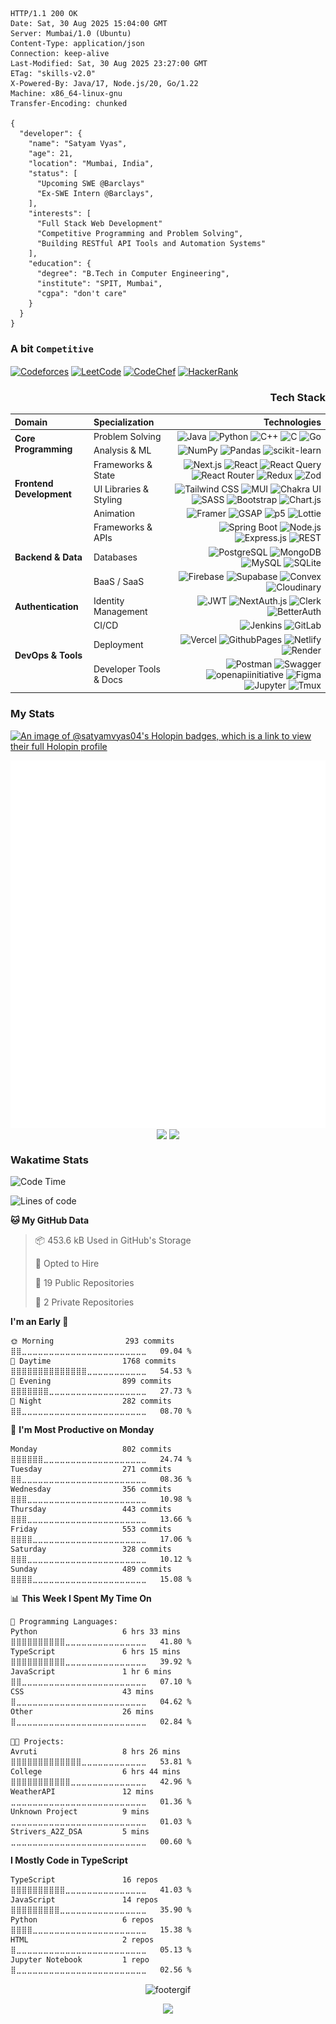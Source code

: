 ```http
HTTP/1.1 200 OK
Date: Sat, 30 Aug 2025 15:04:00 GMT
Server: Mumbai/1.0 (Ubuntu)
Content-Type: application/json
Connection: keep-alive
Last-Modified: Sat, 30 Aug 2025 23:27:00 GMT
ETag: "skills-v2.0"
X-Powered-By: Java/17, Node.js/20, Go/1.22
Machine: x86_64-linux-gnu
Transfer-Encoding: chunked

{
  "developer": {
    "name": "Satyam Vyas",
    "age": 21,
    "location": "Mumbai, India",
    "status": [
      "Upcoming SWE @Barclays"
      "Ex-SWE Intern @Barclays",
    ],
    "interests": [
      "Full Stack Web Development"
      "Competitive Programming and Problem Solving",
      "Building RESTful API Tools and Automation Systems"
    ],
    "education": {
      "degree": "B.Tech in Computer Engineering",
      "institute": "SPIT, Mumbai",
      "cgpa": "don't care"
    }
  }
}
```

<h3 align="left">A bit <code>Competitive</code></h3>
<p align="left">
  <a href="https://codeforces.com/profile/SatyamVyas04" target="blank"><img align="center" src="https://cdn.iconscout.com/icon/free/png-256/free-code-forces-3521352-2944796.png" alt="Codeforces" height="40" /></a>
  <a href="https://www.leetcode.com/user0872ue" target="blank"><img align="center" src="https://upload.wikimedia.org/wikipedia/commons/a/ab/LeetCode_logo_white_no_text.svg" alt="LeetCode" height="40" width="40" /></a>
  <a href="https://www.codechef.com/users/satyam_vyas_04" target="blank"><img align="center" src="https://user-images.githubusercontent.com/112865144/208242156-4db8653b-0464-43ce-a54e-08f701b64b73.png" alt="CodeChef" height="40" width="40" /></a>
  <a href="https://www.hackerrank.com/satyam_vyas_04" target="blank"><img align="center" src="https://cdn4.iconfinder.com/data/icons/logos-and-brands/512/160_Hackerrank_logo_logos-512.png" alt="HackerRank" height="40" width="40" /></a>
</p>

<h3 align="right">Tech Stack</h2>
<table width="100%">
   <thead>
      <tr>
         <th align="left" width="25%">Domain</th>
         <th align="left" width="25%">Specialization</th>
         <th align="right">Technologies</th>
      </tr>
   </thead>
   <tbody>
      <tr>
         <td rowspan="2"><b>Core Programming</b></td>
         <td>Problem Solving</td>
         <td align="right">
            <img src="https://img.shields.io/badge/Java-151b23?style=for-the-badge&logo=openjdk&logoColor=ED8B00" alt="Java">
            <img src="https://img.shields.io/badge/Python-151b23?style=for-the-badge&logo=python" alt="Python">
            <img src="https://img.shields.io/badge/C++-151b23.svg?style=for-the-badge&logo=c%2B%2B&logoColor=00599C" alt="C++">
            <img src="https://img.shields.io/badge/C-151b23.svg?style=for-the-badge&logo=c" alt="C">
            <img src="https://img.shields.io/badge/Go-151b23?style=for-the-badge&logo=go" alt="Go">
         </td>
      </tr>
      <tr>
         <td>Analysis & ML</td>
         <td align="right">
            <img src="https://img.shields.io/badge/Numpy-0d1117?style=for-the-badge&logo=numpy&logoColor=777BB4" alt="NumPy">
            <img src="https://img.shields.io/badge/Pandas-0d1117?style=for-the-badge&logo=pandas&logoColor=2C2D72" alt="Pandas">
            <img src="https://img.shields.io/badge/scikit--learn-0d1117.svg?style=for-the-badge&logo=scikit-learn" alt="scikit-learn">
         </td>
      </tr>
      <tr>
         <td rowspan="3"><b>Frontend Development</b></td>
         <td>Frameworks & State</td>
         <td align="right">
            <img src="https://img.shields.io/badge/Next.js-151b23?style=for-the-badge&logo=nextdotjs" alt="Next.js">
            <img src="https://img.shields.io/badge/React-151b23?style=for-the-badge&logo=react" alt="React">
            <img src="https://img.shields.io/badge/React%20Query-151b23?style=for-the-badge&logo=reactquery&logoColor=FF4154" alt="React Query">
            <img src="https://img.shields.io/badge/React_Router-151b23?style=for-the-badge&logo=react-router" alt="React Router">
            <img src="https://img.shields.io/badge/Redux-151b23?style=for-the-badge&logo=redux&logoColor=593D88" alt="Redux">
            <img src="https://img.shields.io/badge/Zod-151b23?style=for-the-badge&logo=zod&logoColor=3068B7" alt="Zod">
         </td>
      </tr>
      <tr>
         <td>UI Libraries & Styling</td>
         <td align="right">
            <img src="https://img.shields.io/badge/TailwindCSS-0d1117?style=for-the-badge&logo=tailwindcss" alt="Tailwind CSS">
            <img src="https://img.shields.io/badge/MUI-0d1117?style=for-the-badge&logo=mui" alt="MUI">
            <img src="https://img.shields.io/badge/chakra-0d1117?style=for-the-badge&logo=chakraui" alt="Chakra UI">
            <img src="https://img.shields.io/badge/SASS-0d1117?style=for-the-badge&logo=SASS" alt="SASS">
            <img src="https://img.shields.io/badge/bootstrap-0d1117?style=for-the-badge&logo=bootstrap" alt="Bootstrap">
            <img src="https://img.shields.io/badge/chart.js-0d1117?style=for-the-badge&logo=chart.js" alt="Chart.js">
         </td>
      </tr>
      <tr>
         <td>Animation</td>
         <td align="right">
            <img src="https://img.shields.io/badge/Framer-151b23?style=for-the-badge&logo=framer&logoColor=blue" alt="Framer">
            <img src="https://img.shields.io/badge/GSAP-151b23?style=for-the-badge&logo=greensock" alt="GSAP">
            <img src="https://img.shields.io/badge/p5.js-151b23?style=for-the-badge&logo=p5.js&logoColor=ED225D" alt="p5">
            <img src="https://img.shields.io/badge/Lottie-151b23?style=for-the-badge&logo=lottiefiles&logoColor=00DDB3" alt="Lottie">
         </td>
      </tr>
      <tr>
         <td rowspan="3"><b>Backend & Data</b></td>
         <td>Frameworks & APIs</td>
         <td align="right">
            <img src="https://img.shields.io/badge/SpringBoot-0d1117?style=for-the-badge&logo=springboot" alt="Spring Boot">
            <img src="https://img.shields.io/badge/Node.js-0d1117?style=for-the-badge&logo=node.js" alt="Node.js">
            <img src="https://img.shields.io/badge/Express.js-0d1117.svg?style=for-the-badge&logo=express" alt="Express.js">
            <img src="https://img.shields.io/badge/REST-0d1117?style=for-the-badge&logo=swagger" alt="REST">
         </td>
      </tr>
      <tr>
         <td>Databases</td>
         <td align="right">
            <img src="https://img.shields.io/badge/PostgreSQL-151b23?style=for-the-badge&logo=postgresql" alt="PostgreSQL">
            <img src="https://img.shields.io/badge/MongoDB-151b23?style=for-the-badge&logo=mongodb" alt="MongoDB">
            <img src="https://img.shields.io/badge/MySQL-151b23?style=for-the-badge&logo=mysql" alt="MySQL">
            <img src="https://img.shields.io/badge/SQLite-151b23?style=for-the-badge&logo=sqlite" alt="SQLite">
         </td>
      </tr>
      <tr>
         <td>BaaS / SaaS</td>
         <td align="right">
            <img src="https://img.shields.io/badge/Firebase-0d1117.svg?style=for-the-badge&logo=firebase&logoColor=ffca28" alt="Firebase">
            <img src="https://img.shields.io/badge/Supabase-0d1117?style=for-the-badge&logo=supabase" alt="Supabase">
            <img src="https://img.shields.io/badge/Convex-0d1117?style=for-the-badge&logo=convex&logoColor=white" alt="Convex">
            <img src="https://img.shields.io/badge/Cloudinary-0d1117?style=for-the-badge&logo=cloudinary&logoColor=3448C5" alt="Cloudinary">
         </td>
      </tr>
      <tr>
         <td><b>Authentication</b></td>
         <td>Identity Management</td>
         <td align="right">
            <img src="https://img.shields.io/badge/JWT-151b23?style=for-the-badge&logo=JSON%20web%20tokens" alt="JWT">
            <img src="https://img.shields.io/badge/NextAuth.js-151b23?style=for-the-badge&logo=next.js" alt="NextAuth.js">
            <img src="https://img.shields.io/badge/Clerk-151b23?logo=clerk&style=for-the-badge&logoColor=654bf6" alt="Clerk">
            <img src="https://img.shields.io/badge/BetterAuth-151b23?style=for-the-badge&logo=betterauth&logoColor=white" alt="BetterAuth">
         </td>
      </tr>
      <tr>
         <td rowspan="3"><b>DevOps & Tools</b></td>
         <td>CI/CD</td>
         <td align="right">
            <img src="https://img.shields.io/badge/Jenkins-0d1117?style=for-the-badge&logo=jenkins&logoColor=white" alt="Jenkins">
            <img src="https://img.shields.io/badge/GitLab-0d1117?style=for-the-badge&logo=gitlab&logoColor=orange" alt="GitLab">
         </td>
      </tr>
      <tr>
         <td>Deployment</td>
         <td align="right">
            <img src="https://img.shields.io/badge/Vercel-151b23.svg?style=for-the-badge&logo=vercel" alt="Vercel">
            <img src="https://img.shields.io/badge/GitHub%20Pages-151b23?style=for-the-badge&logo=github&logoColor=white" alt="GithubPages">
            <img src="https://img.shields.io/badge/Netlify-151b23.svg?style=for-the-badge&logo=netlify&logoColor=#00C7B7" alt="Netlify">
            <img src="https://img.shields.io/badge/Render-151b23.svg?style=for-the-badge&logo=render&logoColor=ffffff" alt="Render">
         </td>
      </tr>
      <tr>
         <td>Developer Tools & Docs</td>
         <td align="right">
            <img src="https://img.shields.io/badge/Postman-0d1117?style=for-the-badge&logo=postman" alt="Postman">
            <img src="https://img.shields.io/badge/Swagger-0d1117?style=for-the-badge&logo=Swagger" alt="Swagger">
            <img src="https://img.shields.io/badge/OpenAPI-0d1117?style=for-the-badge&logo=openapiinitiative" alt="openapiinitiative">
            <img src="https://img.shields.io/badge/Figma-0d1117.svg?style=for-the-badge&logo=figma" alt="Figma">
            <img src="https://img.shields.io/badge/Jupyter-0d1117.svg?style=for-the-badge&logo=jupyter" alt="Jupyter">
            <img src="https://img.shields.io/badge/Tmux-0d1117.svg?style=for-the-badge&logo=tmux" alt="Tmux">
         </td>
      </tr>
   </tbody>
</table>


### My Stats

[![An image of @satyamvyas04's Holopin badges, which is a link to view their full Holopin profile](https://holopin.me/satyamvyas04)](https://holopin.io/@satyamvyas04)

<p align='center'>
  <img align="center" src="https://raw.githubusercontent.com/SatyamVyas04/README-Stats/master/generated/overview.svg"/>
  <img align="center" src="https://raw.githubusercontent.com/SatyamVyas04/README-Stats/master/generated/languages.svg"/>
  <br />
  <img align="center" src="https://leetcard.jacoblin.cool/user0872ue?theme=wtf&font=Fira+Code&ext=heatmap" height="220"/>
  <img align="center" src="https://codeforces-readme-stats.vercel.app/api/card?username=SatyamVyas04&theme=vue&disable_animations=false&show_icons=true&force_username=true" height="220"/>
</p>

### Wakatime Stats

<!--START_SECTION:waka-->
![Code Time](http://img.shields.io/badge/Code%20Time-799%20hrs%2031%20mins-blue)

![Lines of code](https://img.shields.io/badge/From%20Hello%20World%20I%27ve%20Written-1.6%20million%20lines%20of%20code-blue)

**🐱 My GitHub Data** 

> 📦 453.6 kB Used in GitHub's Storage 
 > 
> 💼 Opted to Hire
 > 
> 📜 19 Public Repositories 
 > 
> 🔑 2 Private Repositories 
 > 
**I'm an Early 🐤** 

```text
🌞 Morning                293 commits         ⣿⣿⣀⣀⣀⣀⣀⣀⣀⣀⣀⣀⣀⣀⣀⣀⣀⣀⣀⣀⣀⣀⣀⣀⣀   09.04 % 
🌆 Daytime                1768 commits        ⣿⣿⣿⣿⣿⣿⣿⣿⣿⣿⣿⣿⣿⣿⣀⣀⣀⣀⣀⣀⣀⣀⣀⣀⣀   54.53 % 
🌃 Evening                899 commits         ⣿⣿⣿⣿⣿⣿⣿⣀⣀⣀⣀⣀⣀⣀⣀⣀⣀⣀⣀⣀⣀⣀⣀⣀⣀   27.73 % 
🌙 Night                  282 commits         ⣿⣿⣀⣀⣀⣀⣀⣀⣀⣀⣀⣀⣀⣀⣀⣀⣀⣀⣀⣀⣀⣀⣀⣀⣀   08.70 % 
```
📅 **I'm Most Productive on Monday** 

```text
Monday                   802 commits         ⣿⣿⣿⣿⣿⣿⣀⣀⣀⣀⣀⣀⣀⣀⣀⣀⣀⣀⣀⣀⣀⣀⣀⣀⣀   24.74 % 
Tuesday                  271 commits         ⣿⣿⣀⣀⣀⣀⣀⣀⣀⣀⣀⣀⣀⣀⣀⣀⣀⣀⣀⣀⣀⣀⣀⣀⣀   08.36 % 
Wednesday                356 commits         ⣿⣿⣿⣀⣀⣀⣀⣀⣀⣀⣀⣀⣀⣀⣀⣀⣀⣀⣀⣀⣀⣀⣀⣀⣀   10.98 % 
Thursday                 443 commits         ⣿⣿⣿⣀⣀⣀⣀⣀⣀⣀⣀⣀⣀⣀⣀⣀⣀⣀⣀⣀⣀⣀⣀⣀⣀   13.66 % 
Friday                   553 commits         ⣿⣿⣿⣿⣀⣀⣀⣀⣀⣀⣀⣀⣀⣀⣀⣀⣀⣀⣀⣀⣀⣀⣀⣀⣀   17.06 % 
Saturday                 328 commits         ⣿⣿⣿⣀⣀⣀⣀⣀⣀⣀⣀⣀⣀⣀⣀⣀⣀⣀⣀⣀⣀⣀⣀⣀⣀   10.12 % 
Sunday                   489 commits         ⣿⣿⣿⣿⣀⣀⣀⣀⣀⣀⣀⣀⣀⣀⣀⣀⣀⣀⣀⣀⣀⣀⣀⣀⣀   15.08 % 
```


📊 **This Week I Spent My Time On** 

```text
💬 Programming Languages: 
Python                   6 hrs 33 mins       ⣿⣿⣿⣿⣿⣿⣿⣿⣿⣿⣀⣀⣀⣀⣀⣀⣀⣀⣀⣀⣀⣀⣀⣀⣀   41.80 % 
TypeScript               6 hrs 15 mins       ⣿⣿⣿⣿⣿⣿⣿⣿⣿⣿⣀⣀⣀⣀⣀⣀⣀⣀⣀⣀⣀⣀⣀⣀⣀   39.92 % 
JavaScript               1 hr 6 mins         ⣿⣿⣀⣀⣀⣀⣀⣀⣀⣀⣀⣀⣀⣀⣀⣀⣀⣀⣀⣀⣀⣀⣀⣀⣀   07.10 % 
CSS                      43 mins             ⣿⣀⣀⣀⣀⣀⣀⣀⣀⣀⣀⣀⣀⣀⣀⣀⣀⣀⣀⣀⣀⣀⣀⣀⣀   04.62 % 
Other                    26 mins             ⣿⣀⣀⣀⣀⣀⣀⣀⣀⣀⣀⣀⣀⣀⣀⣀⣀⣀⣀⣀⣀⣀⣀⣀⣀   02.84 % 

🐱‍💻 Projects: 
Avruti                   8 hrs 26 mins       ⣿⣿⣿⣿⣿⣿⣿⣿⣿⣿⣿⣿⣿⣀⣀⣀⣀⣀⣀⣀⣀⣀⣀⣀⣀   53.81 % 
College                  6 hrs 44 mins       ⣿⣿⣿⣿⣿⣿⣿⣿⣿⣿⣿⣀⣀⣀⣀⣀⣀⣀⣀⣀⣀⣀⣀⣀⣀   42.96 % 
WeatherAPI               12 mins             ⣀⣀⣀⣀⣀⣀⣀⣀⣀⣀⣀⣀⣀⣀⣀⣀⣀⣀⣀⣀⣀⣀⣀⣀⣀   01.36 % 
Unknown Project          9 mins              ⣀⣀⣀⣀⣀⣀⣀⣀⣀⣀⣀⣀⣀⣀⣀⣀⣀⣀⣀⣀⣀⣀⣀⣀⣀   01.03 % 
Strivers_A2Z_DSA         5 mins              ⣀⣀⣀⣀⣀⣀⣀⣀⣀⣀⣀⣀⣀⣀⣀⣀⣀⣀⣀⣀⣀⣀⣀⣀⣀   00.60 % 
```

**I Mostly Code in TypeScript** 

```text
TypeScript               16 repos            ⣿⣿⣿⣿⣿⣿⣿⣿⣿⣿⣀⣀⣀⣀⣀⣀⣀⣀⣀⣀⣀⣀⣀⣀⣀   41.03 % 
JavaScript               14 repos            ⣿⣿⣿⣿⣿⣿⣿⣿⣿⣀⣀⣀⣀⣀⣀⣀⣀⣀⣀⣀⣀⣀⣀⣀⣀   35.90 % 
Python                   6 repos             ⣿⣿⣿⣿⣀⣀⣀⣀⣀⣀⣀⣀⣀⣀⣀⣀⣀⣀⣀⣀⣀⣀⣀⣀⣀   15.38 % 
HTML                     2 repos             ⣿⣀⣀⣀⣀⣀⣀⣀⣀⣀⣀⣀⣀⣀⣀⣀⣀⣀⣀⣀⣀⣀⣀⣀⣀   05.13 % 
Jupyter Notebook         1 repo              ⣿⣀⣀⣀⣀⣀⣀⣀⣀⣀⣀⣀⣀⣀⣀⣀⣀⣀⣀⣀⣀⣀⣀⣀⣀   02.56 % 
```




<!--END_SECTION:waka-->

<p align='center'>
  <img src="https://raw.githubusercontent.com/saadeghi/saadeghi/master/dino.gif" alt="footergif" align=center>
</p>

<p align='center'>
  <img src="https://komarev.com/ghpvc/?username=SatyamVyas04&style=for-the-badge&color=343434"/>
</p>
